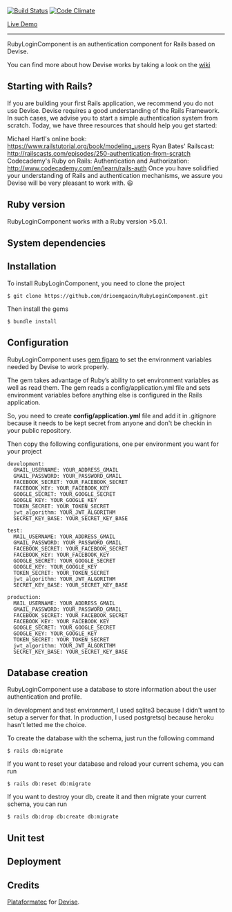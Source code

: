 
[![Build Status](https://travis-ci.org/drioemgaoin/RubyLoginComponent.svg?branch=master)](https://travis-ci.org/drioemgaoin/RubyLoginComponent) [![Code Climate](https://codeclimate.com/github/drioemgaoin/RubyLoginComponent/badges/gpa.svg)](https://codeclimate.com/github/drioemgaoin/RubyLoginComponent)

[Live Demo](https://fast-basin-54294.herokuapp.com/)
___
RubyLoginComponent is an authentication component for Rails based on Devise.

You can find more about how Devise works by taking a look on the [wiki](https://github.com/plataformatec/devise)

## Starting with Rails?
If you are building your first Rails application, we recommend you do not use Devise. Devise requires a good understanding of the Rails Framework. In such cases, we advise you to start a simple authentication system from scratch. Today, we have three resources that should help you get started:

Michael Hartl's online book: https://www.railstutorial.org/book/modeling_users
Ryan Bates' Railscast: http://railscasts.com/episodes/250-authentication-from-scratch
Codecademy's Ruby on Rails: Authentication and Authorization: http://www.codecademy.com/en/learn/rails-auth
Once you have solidified your understanding of Rails and authentication mechanisms, we assure you Devise will be very pleasant to work with. 😃

## Ruby version
RubyLoginComponent works with a Ruby version >5.0.1.

## System dependencies

## Installation
To install RubyLoginComponent, you need to clone the project
```
$ git clone https://github.com/drioemgaoin/RubyLoginComponent.git
```

Then install the gems
```
$ bundle install
```

## Configuration
RubyLoginComponent uses [gem figaro](https://github.com/laserlemon/figaro) to set the environment variables needed by Devise to work properly.

The gem takes advantage of Ruby’s ability to set environment variables as well as read them. The gem reads a config/application.yml file and sets environment variables before anything else is configured in the Rails application.

So, you need to create **config/application.yml** file and add it in .gitignore because it needs to be kept secret from anyone and don't be checkin in your public repository.

Then copy the following configurations, one per environment you want for your project
```
development:
  GMAIL_USERNAME: YOUR_ADDRESS_GMAIL
  GMAIL_PASSWORD: YOUR_PASSWORD_GMAIL
  FACEBOOK_SECRET: YOUR_FACEBOOK_SECRET
  FACEBOOK_KEY: YOUR_FACEBOOK_KEY
  GOOGLE_SECRET: YOUR_GOOGLE_SECRET
  GOOGLE_KEY: YOUR_GOOGLE_KEY
  TOKEN_SECRET: YOUR_TOKEN_SECRET
  jwt_algorithm: YOUR_JWT_ALGORITHM
  SECRET_KEY_BASE: YOUR_SECRET_KEY_BASE

test:
  MAIL_USERNAME: YOUR_ADDRESS_GMAIL
  GMAIL_PASSWORD: YOUR_PASSWORD_GMAIL
  FACEBOOK_SECRET: YOUR_FACEBOOK_SECRET
  FACEBOOK_KEY: YOUR_FACEBOOK_KEY
  GOOGLE_SECRET: YOUR_GOOGLE_SECRET
  GOOGLE_KEY: YOUR_GOOGLE_KEY
  TOKEN_SECRET: YOUR_TOKEN_SECRET
  jwt_algorithm: YOUR_JWT_ALGORITHM
  SECRET_KEY_BASE: YOUR_SECRET_KEY_BASE

production:
  MAIL_USERNAME: YOUR_ADDRESS_GMAIL
  GMAIL_PASSWORD: YOUR_PASSWORD_GMAIL
  FACEBOOK_SECRET: YOUR_FACEBOOK_SECRET
  FACEBOOK_KEY: YOUR_FACEBOOK_KEY
  GOOGLE_SECRET: YOUR_GOOGLE_SECRET
  GOOGLE_KEY: YOUR_GOOGLE_KEY
  TOKEN_SECRET: YOUR_TOKEN_SECRET
  jwt_algorithm: YOUR_JWT_ALGORITHM
  SECRET_KEY_BASE: YOUR_SECRET_KEY_BASE
```

## Database creation
RubyLoginComponent use a database to store information about the user authentication and profile.

In development and test environment, I used sqlite3 because I didn't want to setup a server for that.
In production, I used postgretsql because heroku hasn't letted me the choice.

To create the database with the schema, just run the following command
```
$ rails db:migrate
```

If you want to reset your database and reload your current schema, you can run
```
$ rails db:reset db:migrate
```

If you want to destroy your db, create it and then migrate your current schema, you can run
```
$ rails db:drop db:create db:migrate
```

## Unit test

## Deployment

## Credits
[Plataformatec](https://github.com/plataformatec) for [Devise](https://github.com/plataformatec/devise).
